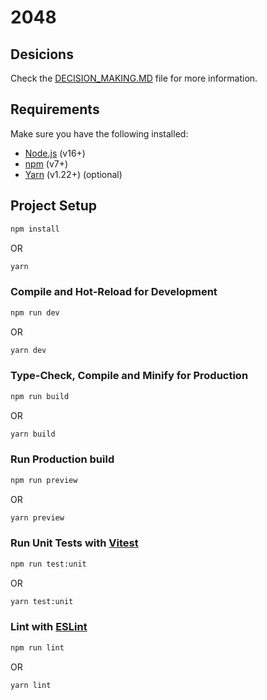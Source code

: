 # 2048

## Desicions 

Check the [DECISION_MAKING.MD](DECISION_MAKING.md) file for more information.

## Requirements

Make sure you have the following installed:

- [Node.js](https://nodejs.org/en/) (v16+)
- [npm](https://www.npmjs.com/) (v7+)
- [Yarn](https://yarnpkg.com/) (v1.22+) (optional)


## Project Setup

```sh
npm install
```

OR

```sh
yarn
```

### Compile and Hot-Reload for Development

```sh
npm run dev
```

OR

```sh
yarn dev
```


### Type-Check, Compile and Minify for Production

```sh
npm run build
```

OR

```sh
yarn build
```
### Run Production build

```sh
npm run preview
```

OR

```sh
yarn preview
```
### Run Unit Tests with [Vitest](https://vitest.dev/)

```sh
npm run test:unit
```

OR

```sh
yarn test:unit

```

### Lint with [ESLint](https://eslint.org/)

```sh
npm run lint
```

OR

```sh
yarn lint
```
